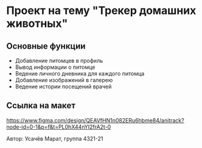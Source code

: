 # Проект на тему "Трекер домашних животных"

## Основные функции

* Добавление питомцев в профиль
* Вывод информации о питомце
* Ведение личного дневника для каждого питомца
* Добавление изображений в галерею
* Ведение истории посещений врачей

## Ссылка на макет

https://www.figma.com/design/QEAVfHN1n082ERu6hbme84/anitrack?node-id=0-1&p=f&t=PL0hX44nYI2frA2t-0

Автор: Усачёв Марат, группа 4321-21